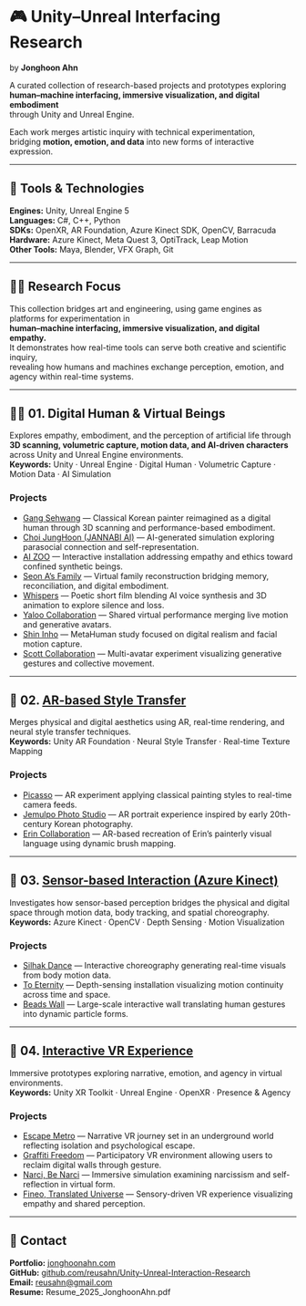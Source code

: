# 🎮 Unity–Unreal Interfacing Research  
by **Jonghoon Ahn**

A curated collection of research-based projects and prototypes exploring  
**human–machine interfacing, immersive visualization, and digital embodiment**  
through Unity and Unreal Engine.

Each work merges artistic inquiry with technical experimentation,  
bridging **motion, emotion, and data** into new forms of interactive expression.  

---

## 🧰 Tools & Technologies  
**Engines:** Unity, Unreal Engine 5  
**Languages:** C#, C++, Python  
**SDKs:** OpenXR, AR Foundation, Azure Kinect SDK, OpenCV, Barracuda  
**Hardware:** Azure Kinect, Meta Quest 3, OptiTrack, Leap Motion  
**Other Tools:** Maya, Blender, VFX Graph, Git  

---

## 🧑‍💻 Research Focus  
This collection bridges art and engineering, using game engines as platforms for experimentation in  
**human–machine interfacing, immersive visualization, and digital empathy.**  
It demonstrates how real-time tools can serve both creative and scientific inquiry,  
revealing how humans and machines exchange perception, emotion, and agency within real-time systems.

---

## 🧍‍♂️ 01. Digital Human & Virtual Beings  
Explores empathy, embodiment, and the perception of artificial life through **3D scanning, volumetric capture, motion data, and AI-driven characters** across Unity and Unreal Engine environments.  
**Keywords:** Unity · Unreal Engine · Digital Human · Volumetric Capture · Motion Data · AI Simulation  

### Projects
- [Gang Sehwang](./01_Digital_Human_and_Virtual_Beings/Gang_Sehwang/README.md) — Classical Korean painter reimagined as a digital human through 3D scanning and performance-based embodiment.  
- [Choi JungHoon (JANNABI AI)](./01_Digital_Human_and_Virtual_Beings/Choi_JungHoon_JANNABI_AI/README.md) — AI-generated simulation exploring parasocial connection and self-representation.  
- [AI ZOO](./01_Digital_Human_and_Virtual_Beings/AI_ZOO/README.md) — Interactive installation addressing empathy and ethics toward confined synthetic beings.  
- [Seon A’s Family](./01_Digital_Human_and_Virtual_Beings/SeonA_Family/README.md) — Virtual family reconstruction bridging memory, reconciliation, and digital embodiment.  
- [Whispers](./01_Digital_Human_and_Virtual_Beings/Whispers/README.md) — Poetic short film blending AI voice synthesis and 3D animation to explore silence and loss.  
- [Yaloo Collaboration](./01_Digital_Human_and_Virtual_Beings/Yaloo_Collaboration/README.md) — Shared virtual performance merging live motion and generative avatars.  
- [Shin Inho](./01_Digital_Human_and_Virtual_Beings/Shin_Inho/README.md) — MetaHuman study focused on digital realism and facial motion capture.  
- [Scott Collaboration](./01_Digital_Human_and_Virtual_Beings/Scott_Collaboration/README.md) — Multi-avatar experiment visualizing generative gestures and collective movement.

---

## 🎨 02. [AR-based Style Transfer](./02_AR_based_Style_Transfer/README.md)  
Merges physical and digital aesthetics using AR, real-time rendering, and neural style transfer techniques.  
**Keywords:** Unity AR Foundation · Neural Style Transfer · Real-time Texture Mapping  

### Projects  
- [Picasso](./02_AR_based_Style_Transfer/Picasso/README.md) — AR experiment applying classical painting styles to real-time camera feeds.  
- [Jemulpo Photo Studio](./02_AR_based_Style_Transfer/Jemulpo_Photo_Studio/README.md) — AR portrait experience inspired by early 20th-century Korean photography.  
- [Erin Collaboration](./02_AR_based_Style_Transfer/Erin_Collaboration/README.md) — AR-based recreation of Erin’s painterly visual language using dynamic brush mapping.

---

## 🕺 03. [Sensor-based Interaction (Azure Kinect)](./03_Sensor_based_Interaction/README.md)  
Investigates how sensor-based perception bridges the physical and digital space through motion data, body tracking, and spatial choreography.  
**Keywords:** Azure Kinect · OpenCV · Depth Sensing · Motion Visualization  

### Projects  
- [Silhak Dance](./03_Sensor_based_Interaction/Silhak_Dance/README.md) — Interactive choreography generating real-time visuals from body motion data.  
- [To Eternity](./03_Sensor_based_Interaction/To_Eternity/README.md) — Depth-sensing installation visualizing motion continuity across time and space.  
- [Beads Wall](./03_Sensor_based_Interaction/Beads_Wall/README.md) — Large-scale interactive wall translating human gestures into dynamic particle forms. 

---

## 🥽 04. [Interactive VR Experience](./04_Interactive_VR_Experience/README.md)  
Immersive prototypes exploring narrative, emotion, and agency in virtual environments.  
**Keywords:** Unity XR Toolkit · Unreal Engine · OpenXR · Presence & Agency  

### Projects  
- [Escape Metro](./04_Interactive_VR_Experience/Escape_Metro/README.md) — Narrative VR journey set in an underground world reflecting isolation and psychological escape.  
- [Graffiti Freedom](./04_Interactive_VR_Experience/Graffiti_Freedom/README.md) — Participatory VR environment allowing users to reclaim digital walls through gesture.  
- [Narci, Be Narci](./04_Interactive_VR_Experience/Narci_Be_Narci/README.md) — Immersive simulation examining narcissism and self-reflection in virtual form.  
- [Fineo, Translated Universe](./04_Interactive_VR_Experience/Fineo_Translated_Universe/README.md) — Sensory-driven VR experience visualizing empathy and shared perception.

---

## 📎 Contact  
**Portfolio:** [jonghoonahn.com](https://jonghoonahn.com)  
**GitHub:** [github.com/reusahn/Unity-Unreal-Interaction-Research](https://github.com/reusahn/Unity-Unreal-Interaction-Research/tree/main)  
**Email:** [reusahn@gmail.com](mailto:reusahn@gmail.com)  
**Resume:** Resume_2025_JonghoonAhn.pdf  
